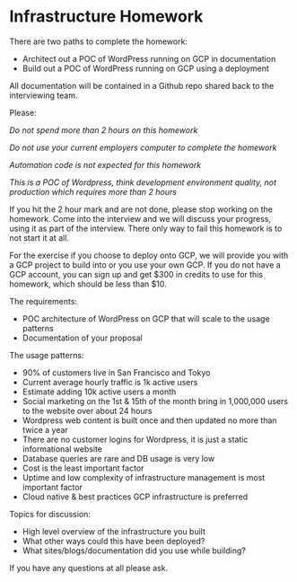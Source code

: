 # Infrastructure Homework

There are two paths to complete the homework:

* Architect out a POC of WordPress running on GCP in documentation
* Build out a POC of WordPress running on GCP using a deployment
  
All documentation will be contained in a Github repo shared back to the interviewing team.  

Please:

*Do not spend more than 2 hours on this homework*

*Do not use your current employers computer to complete the homework*

*Automation code is not expected for this homework*

*This is a POC of Wordpress, think development environment quality, not production which requires more than 2 hours*

If you hit the 2 hour mark and are not done, please stop working on the homework.  Come into the interview and we will discuss your progress, using it as part of the interview.  There only way to fail this homework is to not start it at all.  

For the exercise if you choose to deploy onto GCP, we will provide you with a GCP project to build into or you use your own GCP.  If you do not have a GCP account, you can sign up and get $300 in credits to use for this homework, which should be less than $10.  

The requirements:

* POC architecture of WordPress on GCP that will scale to the usage patterns
* Documentation of your proposal

The usage patterns:

* 90% of customers live in San Francisco and Tokyo
* Current average hourly traffic is 1k active users
* Estimate adding 10k active users a month
* Social marketing on the 1st & 15th of the month bring in 1,000,000 users to the website over about 24 hours
* Wordpress web content is built once and then updated no more than twice a year
* There are no customer logins for Wordpress, it is just a static informational website
* Database queries are rare and DB usage is very low
* Cost is the least important factor
* Uptime and low complexity of infrastructure management is most important factor
* Cloud native & best practices GCP infrastructure is preferred

Topics for discussion:

* High level overview of the infrastructure you built
* What other ways could this have been deployed?
* What sites/blogs/documentation did you use while building?

If you have any questions at all please ask.
